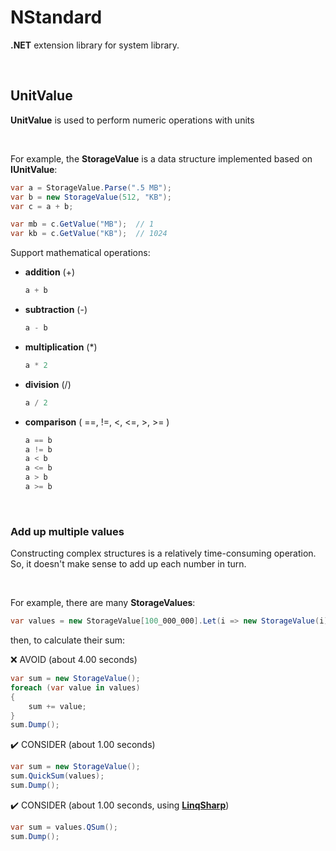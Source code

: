 # NStandard

**.NET** extension library for system library.

<br/>

## UnitValue

**UnitValue** is used to perform numeric operations with units

<br/>

For example, the **StorageValue** is a data structure implemented based on **IUnitValue**:

```csharp
var a = StorageValue.Parse(".5 MB");
var b = new StorageValue(512, "KB");
var c = a + b;

var mb = c.GetValue("MB");	// 1
var kb = c.GetValue("KB");	// 1024
```

Support mathematical operations:

- **addition** (+)

  ```csharp
  a + b
  ```

- **subtraction** (-)

  ```csharp
  a - b
  ```

- **multiplication** (*)

  ```csharp
  a * 2
  ```

- **division** (/)

  ```csharp
  a / 2
  ```

- **comparison** ( ==, !=, <, <=, >, >= )

  ```csharp
  a == b
  a != b
  a < b
  a <= b
  a > b
  a >= b
  ```

<br/>

### Add up multiple values

Constructing complex structures is a relatively time-consuming operation. So, it doesn't make sense to add up each number in turn.

<br/>

For example, there are many **StorageValues**:

```csharp
var values = new StorageValue[100_000_000].Let(i => new StorageValue(i));
```

then, to calculate their sum:

❌ AVOID (about 4.00 seconds)

```csharp
var sum = new StorageValue();
foreach (var value in values)
{
	sum += value;
}
sum.Dump();
```

✔️ CONSIDER (about 1.00 seconds)

```csharp
var sum = new StorageValue();
sum.QuickSum(values);
sum.Dump();
```

✔️ CONSIDER (about 1.00 seconds, using **[LinqSharp](https://github.com/zmjack/LinqSharp)**)

```csharp
var sum = values.QSum();
sum.Dump();
```

<br/>

